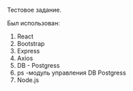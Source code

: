 Тестовое задание. 

Был использован:
  1. React
  2. Bootstrap
  3. Express
  4. Axios
  5. DB - Postgress
  6. ps -модуль управления DB Postgress
  7. Node.js
